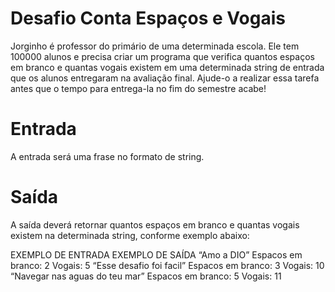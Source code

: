 # Desafio Conta Espaços e Vogais

Jorginho é professor do primário de uma determinada escola. Ele tem 100000 alunos e precisa criar um programa que verifica quantos espaços em branco e quantas vogais existem em uma determinada string de entrada que os alunos entregaram na avaliação final. Ajude-o a realizar essa tarefa antes que o tempo para entrega-la no fim do semestre acabe!

# Entrada
A entrada será uma frase no formato de string. 

# Saída
A saída deverá retornar quantos espaços em branco e quantas vogais existem na determinada string, conforme exemplo abaixo:

EXEMPLO DE ENTRADA                EXEMPLO DE SAÍDA 
“Amo a DIO”                       Espacos em branco: 2 Vogais: 5 
“Esse desafio foi facil”          Espacos em branco: 3 Vogais: 10 
“Navegar nas aguas do teu mar”    Espacos em branco: 5 Vogais: 11 
